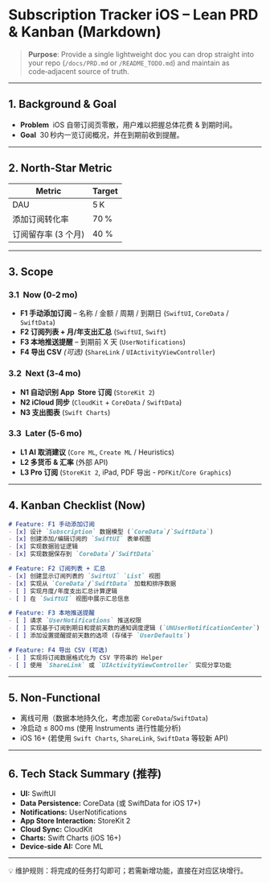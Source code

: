 # Subscription Tracker iOS – Lean PRD & Kanban (Markdown)

> **Purpose**: Provide a single lightweight doc you can drop straight into your repo (`/docs/PRD.md` or `/README_TODO.md`) and maintain as code‑adjacent source of truth.

---
## 1. Background & Goal
- **Problem**  iOS 自带订阅页零散，用户难以把握总体花费 & 到期时间。
- **Goal**  30 秒内一览订阅概况，并在到期前收到提醒。

---
## 2. North‑Star Metric
| Metric | Target |
| ------ | ------ |
| DAU | 5 K |
| 添加订阅转化率 | 70 % |
| 订阅留存率 (3 个月) | 40 % |

---
## 3. Scope
### 3.1  Now (0‑2 mo)
- **F1 手动添加订阅** – 名称 / 金额 / 周期 / 到期日 (`SwiftUI`, `CoreData` / `SwiftData`)
- **F2 订阅列表 + 月/年支出汇总** (`SwiftUI`, `Swift`)
- **F3 本地推送提醒** – 到期前 X 天 (`UserNotifications`)
- **F4 导出 CSV** _(可选)_ (`ShareLink` / `UIActivityViewController`)

### 3.2  Next (3‑4 mo)
- **N1 自动识别 App  Store 订阅** (`StoreKit 2`)
- **N2 iCloud 同步** (`CloudKit` + `CoreData` / `SwiftData`)
- **N3 支出图表** (`Swift Charts`)

### 3.3  Later (5‑6 mo)
- **L1 AI 取消建议** (`Core ML`, `Create ML` / Heuristics)
- **L2 多货币 & 汇率** (外部 API)
- **L3 Pro 订阅** (`StoreKit 2`, iPad, PDF 导出 - `PDFKit`/`Core Graphics`)

---
## 4. Kanban Checklist (Now)
```markdown
# Feature: F1 手动添加订阅
- [x] 设计 `Subscription` 数据模型 (`CoreData`/`SwiftData`)
- [x] 创建添加/编辑订阅的 `SwiftUI` 表单视图
- [x] 实现数据验证逻辑
- [x] 实现数据保存到 `CoreData`/`SwiftData`

# Feature: F2 订阅列表 + 汇总
- [x] 创建显示订阅列表的 `SwiftUI` `List` 视图
- [x] 实现从 `CoreData`/`SwiftData` 加载和排序数据
- [ ] 实现月度/年度支出汇总计算逻辑
- [ ] 在 `SwiftUI` 视图中展示汇总信息

# Feature: F3 本地推送提醒
- [ ] 请求 `UserNotifications` 推送权限
- [ ] 实现基于订阅到期日和提前天数的通知调度逻辑 (`UNUserNotificationCenter`)
- [ ] 添加设置提醒提前天数的选项 (存储于 `UserDefaults`)

# Feature: F4 导出 CSV (可选)
- [ ] 实现将订阅数据格式化为 CSV 字符串的 Helper
- [ ] 使用 `ShareLink` 或 `UIActivityViewController` 实现分享功能
```

---
## 5. Non‑Functional
- 离线可用（数据本地持久化，考虑加密 `CoreData`/`SwiftData`)
- 冷启动 ≤ 800 ms (使用 Instruments 进行性能分析)
- iOS 16+ (若使用 `Swift Charts`, `ShareLink`, `SwiftData` 等较新 API)

---
## 6. Tech Stack Summary (推荐)
- **UI:** SwiftUI
- **Data Persistence:** CoreData (或 SwiftData for iOS 17+)
- **Notifications:** UserNotifications
- **App Store Interaction:** StoreKit 2
- **Cloud Sync:** CloudKit
- **Charts:** Swift Charts (iOS 16+)
- **Device-side AI:** Core ML

---
💡 维护规则：将完成的任务打勾即可；若需新增功能，直接在对应区块增行。

